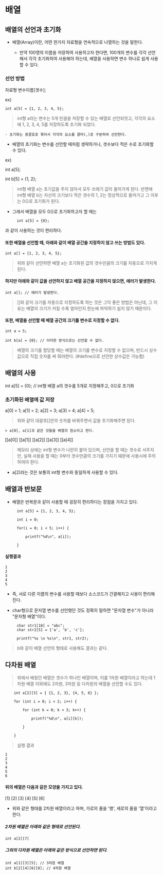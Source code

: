 # 배열

## 배열의 선언과 초기화

- 배열(Array)이란, 어떤 한가지 자료형을 연속적으로 나열하는 것을 말한다. 

    - 만약 100명의 이름을 저장하여 사용하고자 한다면, 100개의 변수를 각각 선언해서 각각 초기화하여 사용해야 하는데, 배열을 사용하면 변수 하나로 쉽게 사용할 수 있다.


### 선언 방법

자료형 변수이름[겟수];


ex)

    int a[5] = {1, 2, 3, 4, 5};
    
> int형 a라는 변수는 5개 만큼을 저장할 수 있는 배열로 선언되엇고, 각각의 요소에 1, 2, 3, 4, 5를 저장하도록 초기화 되었다.

    - 초기화는 중괄호로 묶어서 각각의 요소를 콤마(,)로 구분하여 선언한다.


- 배열의 초기화는 변수를 선언할 때처럼 생략하거나, 갯수보다 적은 수로 초기화할 수 있다.


ex) 

int a[5];

int b[5] = {1, 2};

> int형 배열 a는 초기값을 주지 않아서 모두 쓰레기 값이 들어가게 된다. 반면에 int형 배열 b는 자신의 크기보다 작은 갯수의 1, 2는 정상적으로 들어가고 그 이후는 0으로 초기화가 된다. 



- 그래서 배열을 모두 0으로 초기화하고자 할 때는 

        int a[5] = {0};

과 같이 사용하는 것이 편리하다.

#### 또한 배열을 선언할 때, 아래와 같이 배열 공간을 지정하지 않고 쓰는 방법도 있다.

    int a[] = {1, 2, 3, 4, 5};

> 위와 같이 선언하면 배열 a는 초기화된 값의 갯수만큼의 크기를 자동으로 가지게 된다.

#### 하지만 아래와 같이 값을 선언하지 않고 배열 공간을 지정하지 않으면, 에러가 발생한다.

    int a[]; // 에러가 발생한다.

> []와 같이 크기를 자동으로 지정하도록 하는 것은 그닥 좋은 방법은 아닌데, 그 이유는 배열의 크기가 커질 수록 얼마인지 한눈에 파악하기 쉽지 않기 때문이다.


#### 또한, 배열을 선언할 때 배열 공간의 크기를 변수로 지정할 수 없다. 

    int a = 5;

    int b[a] = {0}; // 이러한 방식으로는 선언할 수 없다.


> 배열의 크기를 할당할 때는 배열의 크기를 변수로 지정할 수 없으며, 반드시 상수값으로 직접 숫자를 써 줘야한다. (#define으로 선언한 상수값은 가능함)



## 배열의 사용

int a[5] = {0}; // int형 배열 a의 갯수를 5개로 지정해주고, 0으로 초기화


### 초기화된 배열에 값 저장

a[0] = 1;
a[1] = 2;
a[2] = 3;
a[3] = 4;
a[4] = 5;

> 위와 같이 대괄호[]안의 숫자를 바꿔주면서 값을 초기화해주면 된다.

    > a[0], a[1]과 같은 것들을 배열의 원소라고 한다.


[[a[0]] [[a[1]] [[a[2]] [[a[3]] [[a[4]]

> 메모리 상에는 int형 변수가 나란히 붙어 있으며, 선언을 할 때는 갯수로 서주지만, 실제 사용을 할 때는 0부터 갯수만큼의 크기를 가지기 떄문에 사용시에 주의하여야 한다.

- a[2]라는 것은 보통의 int형 변수와 동일하게 사용할 수 있다.


## 배열과 반보문

- 배열은 반복문과 같이 사용할 때 굉장히 편리하다는 장점을 가지고 있다.

        int a[5] = {1, 2, 3, 4, 5};

        int i = 0;

        for(i = 0; i < 5; i++) {

            printf("%d\n", a[i]);

        }

#### 실행결과 

    1
    2
    3
    4
    5

- 즉, 서로 다른 이름의 변수를 사용할 때보다 소스코드가 간결해지고 사용이 편리해진다.

- char형으로 문자열 변수를 선언했던 것도 정확히 말하면 "문자열 변수"가 아니라 "문자형 배열"이다.


        char str1[10] = "abc";
        char str2[5] = {'a', 'b', 'c'};

        printf("%s \n %s\n", str1, str2);

> b와 같이 배열 선언의 형태로 사용해도 결과는 같다.


## 다차원 배열

> 위에서 배웠던 배열은 갯수가 하나인 배열이며, 이를 1차원 배열이라고 하는데 1차원 배열 이외에도 2차원, 3차원 등 다차원의 배열을 선언할 수도 있다.

        int a[2][3] = { {1, 2, 3}, {4, 5, 6} };

        for (int i = 0; i < 2; i++) {

            for (int k = 0; k < 3; k++) {

                printf("%d\n", a[i][k]);

            }

        }

> 실행 결과

    1
    2
    3
    4
    5
    6


#### 위의 배열은 다음과 같은 모양을 가지고 있다.

[1] [2] [3]
[4] [5] [6]

- 위와 같은 형태를 2차원 배열이라고 하며, 가로의 줄을 '행', 세로의 줄을 '열'이라고 한다.

##### 2차원 배열은 아래와 같은 형태로 선언된다.

    int a[2][7]


##### 그외의 다차원 배열은 아래와 같은 방식으로 선언하면 된다.

    int a[1][3][5]; // 3차원 배열
    int b[2][4][6][8]; // 4차원 배열